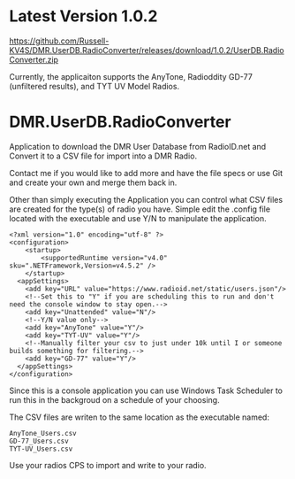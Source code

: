 # Latest Version 1.0.2
https://github.com/Russell-KV4S/DMR.UserDB.RadioConverter/releases/download/1.0.2/UserDB.RadioConverter.zip

Currently, the applicaiton supports the AnyTone, Radioddity GD-77 (unfiltered results), and TYT UV Model Radios.

# DMR.UserDB.RadioConverter
Application to download the DMR User Database from RadioID.net and Convert it to a CSV file for import into a DMR Radio.

Contact me if you would like to add more and have the file specs or use Git and create your own and merge them back in.

Other than simply executing the Application you can control what CSV files are created for the type(s) of radio you have.
Simple edit the .config file located with the executable and use Y/N to manipulate the application. 
```
<?xml version="1.0" encoding="utf-8" ?>
<configuration>
    <startup> 
        <supportedRuntime version="v4.0" sku=".NETFramework,Version=v4.5.2" />
    </startup>
  <appSettings>
    <add key="URL" value="https://www.radioid.net/static/users.json"/>
    <!--Set this to "Y" if you are scheduling this to run and don't need the console window to stay open.-->
    <add key="Unattended" value="N"/>
    <!--Y/N value only-->
    <add key="AnyTone" value="Y"/>
    <add key="TYT-UV" value="Y"/>
    <!--Manually filter your csv to just under 10k until I or someone builds something for filtering.-->
    <add key="GD-77" value="Y"/>
  </appSettings>
</configuration>
```

Since this is a console application you can use Windows Task Scheduler to run this in the backgroud on a schedule of your choosing.

The CSV files are writen to the same location as the executable named:
```
AnyTone_Users.csv
GD-77_Users.csv
TYT-UV_Users.csv
```

Use your radios CPS to import and write to your radio.
